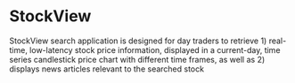 # StockView

StockView search application is designed for day traders to retrieve 1) real-time, low-latency stock price information, displayed in a current-day, time series candlestick price chart with different time frames, as well as 2) displays news articles relevant to the searched stock
